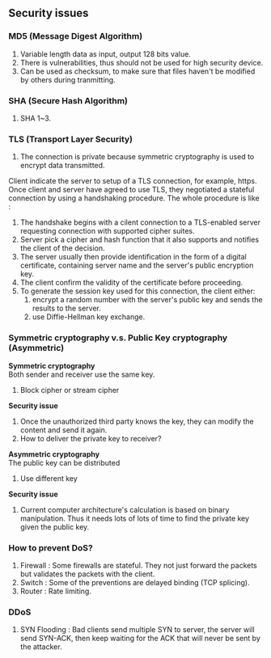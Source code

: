 ## Security issues
### MD5 (Message Digest Algorithm)
1. Variable length data as input, output 128 bits value.
2. There is vulnerabilities, thus should not be used for high security device.
3. Can be used as checksum, to make sure that files haven't be modified by others during tranmitting.

### SHA (Secure Hash Algorithm)
1. SHA 1~3.

### TLS (Transport Layer Security)
1. The connection is private because symmetric cryptography is used to encrypt data transmitted.

Client indicate the server to setup of a TLS connection, for example, https. Once client and server have agreed to use TLS, they negotiated a stateful connection by using a handshaking procedure. The whole procedure is like : 
1. The handshake begins with a cilent connection to a TLS-enabled server requesting connection with supported cipher suites.
2. Server pick a cipher and hash function that it also supports and notifies the client of the decision.
3. The server usually then provide identification in the form of a digital certificate, containing server name and the server's public encryption key.
4. The client confirm the validity of the certificate before proceeding.
5. To generate the session key used for this connection, the client either:
    1. encrypt a random number with the server's public key and sends the results to the server.
    2. use Diffie-Hellman key exchange.

### Symmetric cryptography v.s. Public Key cryptography (Asymmetric)
**Symmetric cryptography** <br />
Both sender and receiver use the same key.
1. Block cipher or stream cipher

**Security issue** <br />
1. Once the unauthorized third party knows the key, they can modify the content and send it again.
2. How to deliver the private key to receiver?

**Asymmetric cryptography** <br />
The public key can be distributed
1. Use different key

**Security issue** <br />
1. Current computer architecture's calculation is based on binary manipulation. Thus it needs lots of lots of time to find the private key given the public key.

### How to prevent DoS?
1. Firewall : Some firewalls are stateful. They not just forward the packets but validates the packets with the client.
2. Switch : Some of the preventions are delayed binding (TCP splicing).
3. Router : Rate limiting.

### DDoS
1. SYN Flooding : Bad clients send multiple SYN to server, the server will send SYN-ACK, then keep waiting for the ACK that will never be sent by the attacker.
